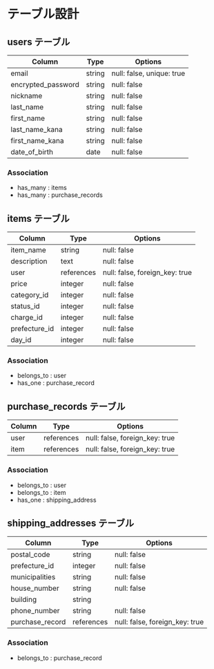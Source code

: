 # テーブル設計

## users テーブル

| Column             | Type         | Options                        |
| ------------------ | ------------ | ------------------------------ |
| email              | string       | null: false, unique: true      |
| encrypted_password | string       | null: false                    |
| nickname           | string       | null: false                    |
| last_name          | string       | null: false                    |
| first_name         | string       | null: false                    |
| last_name_kana     | string       | null: false                    |
| first_name_kana    | string       | null: false                    |
| date_of_birth      | date         | null: false                    |

### Association

- has_many : items
- has_many : purchase_records

## items テーブル

| Column             | Type         | Options                        |
| ------------------ | ------------ | ------------------------------ |
| item_name          | string       | null: false                    |
| description        | text         | null: false                    |
| user               | references   | null: false, foreign_key: true |
| price              | integer      | null: false                    |
| category_id        | integer      | null: false                    |
| status_id          | integer      | null: false                    |
| charge_id          | integer      | null: false                    |
| prefecture_id      | integer      | null: false                    |
| day_id             | integer      | null: false                    |

### Association

- belongs_to : user
- has_one    : purchase_record

## purchase_records テーブル

| Column             | Type         | Options                        |
| ------------------ | ------------ | ------------------------------ |
| user               | references   | null: false, foreign_key: true |
| item               | references   | null: false, foreign_key: true |

### Association

- belongs_to : user
- belongs_to : item
- has_one    : shipping_address

## shipping_addresses テーブル

| Column             | Type         | Options                        |
| ------------------ | ------------ | ------------------------------ |
| postal_code        | string       | null: false                    |
| prefecture_id      | integer      | null: false                    |
| municipalities     | string       | null: false                    |
| house_number       | string       | null: false                    |
| building           | string       |                                |
| phone_number       | string       | null: false                    |
| purchase_record    | references   | null: false, foreign_key: true |

### Association

- belongs_to : purchase_record
